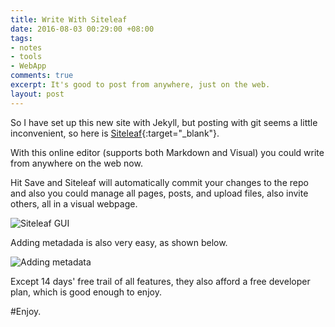 ```yaml
---
title: Write With Siteleaf
date: 2016-08-03 00:29:00 +08:00
tags:
- notes
- tools
- WebApp
comments: true
excerpt: It's good to post from anywhere, just on the web.
layout: post
---
```


So I have set up this new site with Jekyll, but posting with git seems a little inconvenient, so here is [Siteleaf](http://www.siteleaf.com/){:target="_blank"}.

With this online editor (supports both Markdown and Visual) you could write from anywhere on the web now.

Hit Save and Siteleaf will automatically commit your changes to the repo and also you could manage all pages, posts, and upload files, also invite others, all in a visual webpage.

![Siteleaf GUI](https://ooo.0o0.ooo/2016/08/02/57a0ccc944873.png)

Adding  metadada is also very easy, as shown below.

![Adding metadata](https://ooo.0o0.ooo/2016/08/02/57a0ccc935b60.png)

Except 14 days' free trail of all features, they also afford a free developer plan, which is good enough to enjoy.

#Enjoy.